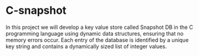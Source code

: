 # C-snapshot
In this project we will develop a key value store called Snapshot DB in the C programming language using dynamic data structures, ensuring that no memory errors occur. Each entry of the database is identified by a unique key string and contains a dynamically sized list of integer values.

